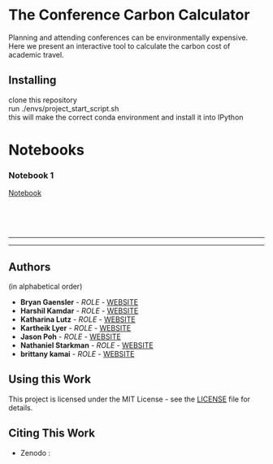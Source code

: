 # The Conference Carbon Calculator

Planning and attending conferences can be environmentally expensive. Here we present an interactive tool to calculate the carbon cost of academic travel.

## Installing

clone this repository  
run ./envs/project_start_script.sh  
this will make the correct conda environment and install it into IPython 


# Notebooks

### Notebook 1
[Notebook](notebooks/_sample/notebook.ipynb)


<br><br><br>

- - -
- - -

## Authors
(in alphabetical order)

* **Bryan Gaensler** - *ROLE* - [WEBSITE]()
* **Harshil Kamdar** - *ROLE* - [WEBSITE](https://github.com/harshilkamdar/)
* **Katharina Lutz** - *ROLE* - [WEBSITE]()
* **Kartheik Lyer**  - *ROLE* - [WEBSITE]()
* **Jason Poh** - *ROLE* - [WEBSITE]()
* **Nathaniel Starkman** - *ROLE* - [WEBSITE](https://github.com/nstarman)
* **brittany kamai** - *ROLE* - [WEBSITE]()


## Using this Work

This project is licensed under the MIT License - see the [LICENSE](LICENSE) file for details.


## Citing This Work

* Zenodo :
<!-- * Journal :
* ADS     : 
* arXiv   :

Bibtex
```
``` -->
